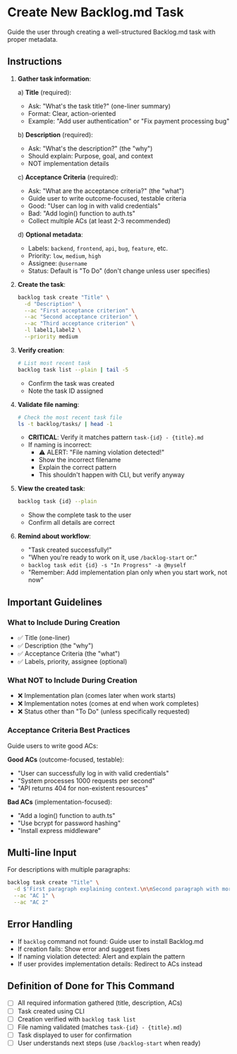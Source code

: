 # Create New Backlog.md Task

Guide the user through creating a well-structured Backlog.md task with proper metadata.

## Instructions

1. **Gather task information**:

   a) **Title** (required):
      - Ask: "What's the task title?" (one-liner summary)
      - Format: Clear, action-oriented
      - Example: "Add user authentication" or "Fix payment processing bug"

   b) **Description** (required):
      - Ask: "What's the description?" (the "why")
      - Should explain: Purpose, goal, and context
      - NOT implementation details

   c) **Acceptance Criteria** (required):
      - Ask: "What are the acceptance criteria?" (the "what")
      - Guide user to write outcome-focused, testable criteria
      - Good: "User can log in with valid credentials"
      - Bad: "Add login() function to auth.ts"
      - Collect multiple ACs (at least 2-3 recommended)

   d) **Optional metadata**:
      - Labels: `backend`, `frontend`, `api`, `bug`, `feature`, etc.
      - Priority: `low`, `medium`, `high`
      - Assignee: `@username`
      - Status: Default is "To Do" (don't change unless user specifies)

2. **Create the task**:
   ```bash
   backlog task create "Title" \
     -d "Description" \
     --ac "First acceptance criterion" \
     --ac "Second acceptance criterion" \
     --ac "Third acceptance criterion" \
     -l label1,label2 \
     --priority medium
   ```

3. **Verify creation**:
   ```bash
   # List most recent task
   backlog task list --plain | tail -5
   ```

   - Confirm the task was created
   - Note the task ID assigned

4. **Validate file naming**:
   ```bash
   # Check the most recent task file
   ls -t backlog/tasks/ | head -1
   ```

   - **CRITICAL**: Verify it matches pattern `task-{id} - {title}.md`
   - If naming is incorrect:
     - ⚠️ ALERT: "File naming violation detected!"
     - Show the incorrect filename
     - Explain the correct pattern
     - This shouldn't happen with CLI, but verify anyway

5. **View the created task**:
   ```bash
   backlog task {id} --plain
   ```
   - Show the complete task to the user
   - Confirm all details are correct

6. **Remind about workflow**:
   - "Task created successfully!"
   - "When you're ready to work on it, use `/backlog-start` or:"
   - `backlog task edit {id} -s "In Progress" -a @myself`
   - "Remember: Add implementation plan only when you start work, not now"

## Important Guidelines

### What to Include During Creation
- ✅ Title (one-liner)
- ✅ Description (the "why")
- ✅ Acceptance Criteria (the "what")
- ✅ Labels, priority, assignee (optional)

### What NOT to Include During Creation
- ❌ Implementation plan (comes later when work starts)
- ❌ Implementation notes (comes at end when work completes)
- ❌ Status other than "To Do" (unless specifically requested)

### Acceptance Criteria Best Practices

Guide users to write good ACs:

**Good ACs** (outcome-focused, testable):
- "User can successfully log in with valid credentials"
- "System processes 1000 requests per second"
- "API returns 404 for non-existent resources"

**Bad ACs** (implementation-focused):
- "Add a login() function to auth.ts"
- "Use bcrypt for password hashing"
- "Install express middleware"

## Multi-line Input

For descriptions with multiple paragraphs:
```bash
backlog task create "Title" \
  -d $'First paragraph explaining context.\n\nSecond paragraph with more details.' \
  --ac "AC 1" \
  --ac "AC 2"
```

## Error Handling

- If `backlog` command not found: Guide user to install Backlog.md
- If creation fails: Show error and suggest fixes
- If naming violation detected: Alert and explain the pattern
- If user provides implementation details: Redirect to ACs instead

## Definition of Done for This Command

- [ ] All required information gathered (title, description, ACs)
- [ ] Task created using CLI
- [ ] Creation verified with `backlog task list`
- [ ] File naming validated (matches `task-{id} - {title}.md`)
- [ ] Task displayed to user for confirmation
- [ ] User understands next steps (use `/backlog-start` when ready)
